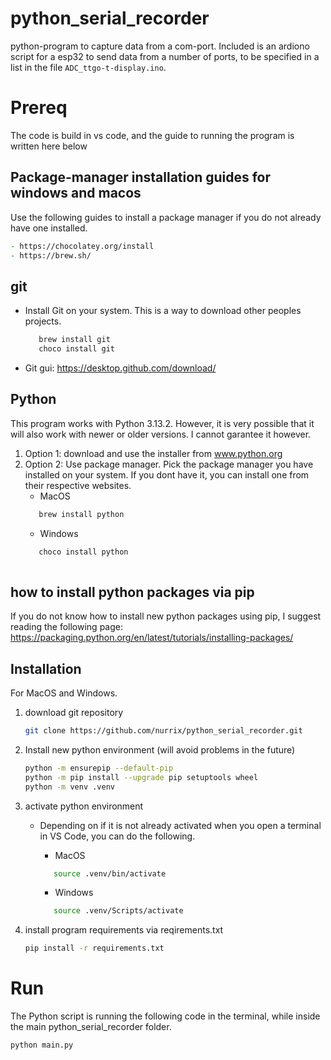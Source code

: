 # python_serial_recorder

python-program to capture data from a com-port.
Included is an ardiono script for a esp32 to send data from a number of ports, to be specified in a list in the file `ADC_ttgo-t-display.ino`.

# Prereq

The code is build in vs code, and the guide to running the program is written here below

## Package-manager installation guides for windows and macos
Use the following guides to install a package manager if you do not already have one installed.

```zsh
- https://chocolatey.org/install
- https://brew.sh/
```

## git
- Install Git on your system. This is a way to download other peoples projects.

   ```bash
      brew install git
      choco install git
   ```

- Git gui: https://desktop.github.com/download/


## Python 

This program works with Python 3.13.2. However, it is very possible that it will also work with newer or older versions. I cannot garantee it however.

1. Option 1: download and use the installer from www.python.org
2. Option 2: Use package manager. Pick the package manager you have installed on your system. If you dont have it, you can install one from their respective websites.  
   - MacOS
   ```bash
      brew install python
   ```
   - Windows
   ```bash 
      choco install python
      
   ```

## how to install python packages via pip

If you do not know how to install new python packages using pip, I suggest reading the following page: https://packaging.python.org/en/latest/tutorials/installing-packages/


## Installation

For MacOS and Windows.

1. download git repository
   ```bash
   git clone https://github.com/nurrix/python_serial_recorder.git
   ```
      
2. Install new python environment (will avoid problems in the future)
   
    ```bash
    python -m ensurepip --default-pip
    python -m pip install --upgrade pip setuptools wheel
    python -m venv .venv
    ```
    
4. activate python environment
   - Depending on if it is not already activated when you open a terminal in VS Code, you can do the following.
     - MacOS

     ```bash
        source .venv/bin/activate  
     ```
     - Windows

     ```bash
        source .venv/Scripts/activate  
     ```

5. install program requirements via reqirements.txt
    ```bash
    pip install -r requirements.txt
    ```

# Run
The Python script is running the following code in the terminal, while inside the main python_serial_recorder folder.

```zsh
python main.py
```


